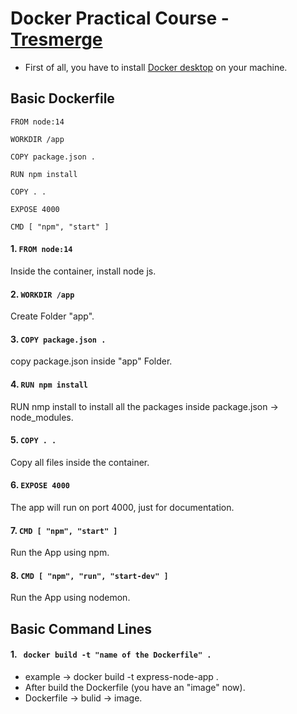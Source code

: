 # Docker Practical Course - [Tresmerge](https://www.youtube.com/watch?v=tHP5IWfqPKk&list=PLzNfs-3kBUJnY7Cy1XovLaAkgfjim05RR&index=1)

- First of all, you have to install [Docker desktop](https://docs.docker.com/) on your machine.

## Basic Dockerfile 
```
FROM node:14

WORKDIR /app

COPY package.json .

RUN npm install 

COPY . .

EXPOSE 4000

CMD [ "npm", "start" ]

```


#### 1. ```FROM node:14```
Inside the container, install node js.

#### 2. ```WORKDIR /app```
Create Folder "app".

#### 3. ```COPY package.json .```
copy package.json inside "app" Folder.

#### 4. ```RUN npm install ```
RUN nmp install to install all the packages inside package.json -> node_modules.

#### 5. ```COPY . . ```
Copy all files inside the container.

#### 6. ```EXPOSE 4000 ```
The app will run on port 4000, just for documentation.

#### 7. ```CMD [ "npm", "start" ] ```
Run the App using npm.

#### 8. ```CMD [ "npm", "run", "start-dev" ] ```
Run the App using nodemon.


## Basic Command Lines

#### 1. ``` docker build -t "name of the Dockerfile" .```
- example → docker build -t express-node-app .
- After build the Dockerfile (you have an "image" now).
- Dockerfile → bulid → image.

